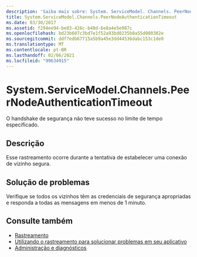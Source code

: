 ```yaml
---
description: 'Saiba mais sobre: System. ServiceModel. Channels. PeerNodeAuthenticationTimeout'
title: System.ServiceModel.Channels.PeerNodeAuthenticationTimeout
ms.date: 03/30/2017
ms.assetid: f294ee94-be83-426c-b40d-6e8a4e5e987c
ms.openlocfilehash: bd23b607c3bd7e1f52a93bd0235b8a55d080302e
ms.sourcegitcommit: ddf7edb67715a5b9a45e3dd44536dabc153c1de0
ms.translationtype: MT
ms.contentlocale: pt-BR
ms.lasthandoff: 02/06/2021
ms.locfileid: "99634915"
---
```

# <a name="systemservicemodelchannelspeernodeauthenticationtimeout"></a>System.ServiceModel.Channels.PeerNodeAuthenticationTimeout

O handshake de segurança não teve sucesso no limite de tempo especificado.  
  
## <a name="description"></a>Descrição  

 Esse rastreamento ocorre durante a tentativa de estabelecer uma conexão de vizinho segura.  
  
## <a name="troubleshooting"></a>Solução de problemas  

 Verifique se todos os vizinhos têm as credenciais de segurança apropriadas e responda a todas as mensagens em menos de 1 minuto.  
  
## <a name="see-also"></a>Consulte também

- [Rastreamento](index.md)
- [Utilizando o rastreamento para solucionar problemas em seu aplicativo](using-tracing-to-troubleshoot-your-application.md)
- [Administração e diagnósticos](../index.md)
